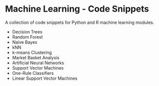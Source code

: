 # Machine Learning - Code Snippets
A collection of code snippets for Python and R machine learning modules.

* Decision Trees
* Random Forest
* Naive Bayes
* kNN
* k-means Clustering
* Market Basket Analysis
* Artificial Neural Networks
* Support Vector Machines
* One-Rule Classifiers
* Linear Support Vector Machines
